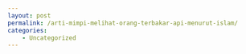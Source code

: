 ```yaml
---
layout: post
permalink: /arti-mimpi-melihat-orang-terbakar-api-menurut-islam/
categories:
    - Uncategorized
---
```


